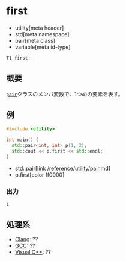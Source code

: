 # first
* utility[meta header]
* std[meta namespace]
* pair[meta class]
* variable[meta id-type]

```cpp
T1 first;
```

## 概要
[`pair`](/reference/utility/pair.md)クラスのメンバ変数で、1つめの要素を表す。

## 例
```cpp example
#include <utility>

int main() {
  std::pair<int, int> p(1, 2);
  std::cout << p.first << std::endl;
}
```
* std::pair[link /reference/utility/pair.md]
* p.first[color ff0000]

### 出力
```
1
```

## 処理系
- [Clang](/implementation.md#clang): ??
- [GCC](/implementation.md#gcc): ??
- [Visual C++](/implementation.md#visual_cpp): ??
